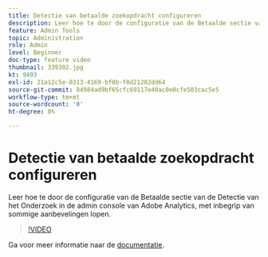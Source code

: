 ```yaml
---
title: Detectie van betaalde zoekopdracht configureren
description: Leer hoe te door de configuratie van de Betaalde sectie van de Detectie van het Onderzoek in de admin console van Adobe Analytics, met inbegrip van sommige aanbevelingen lopen.
feature: Admin Tools
topic: Administration
role: Admin
level: Beginner
doc-type: feature video
thumbnail: 339302.jpg
kt: 9493
exl-id: 21a12c5e-0313-4169-bf0b-f0d21202dd64
source-git-commit: 84984ad9bf65cfc69117e40ac0e0cfe503cac5e5
workflow-type: tm+mt
source-wordcount: '0'
ht-degree: 0%

---
```


# Detectie van betaalde zoekopdracht configureren

Leer hoe te door de configuratie van de Betaalde sectie van de Detectie van het Onderzoek in de admin console van Adobe Analytics, met inbegrip van sommige aanbevelingen lopen.

>[!VIDEO](https://video.tv.adobe.com/v/339302/?quality=12&learn=on)

Ga voor meer informatie naar de [documentatie](https://experienceleague.adobe.com/docs/analytics/admin/admin-tools/paid-search-detection/paid-search-detection.html?lang=en#section_0C2CFA0AF77B47098BE37CB024665D0D).
